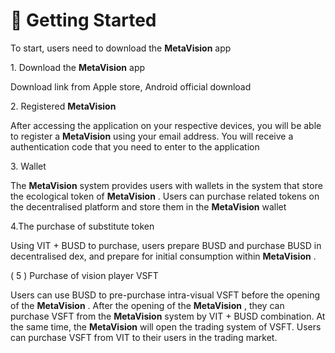 # 🚪 Getting Started

To start, users need to download the **MetaVision** app

1\. Download the **MetaVision** app

Download link from Apple store, Android official download

2\. Registered **MetaVision**&#x20;

After accessing the application on your respective devices, you will be able to register a **MetaVision** using your email address. You will receive a authentication code that you need to enter to the application

3\. Wallet

The **MetaVision** system provides users with wallets in the system that store the ecological token of **MetaVision** . Users can purchase related tokens on the decentralised platform and store them in the **MetaVision**  wallet

4.The purchase of substitute token&#x20;

Using VIT + BUSD to purchase, users prepare BUSD and purchase BUSD in decentralised dex, and prepare for initial consumption within **MetaVision** .

( 5 ) Purchase of vision player VSFT

Users can use BUSD to pre-purchase intra-visual VSFT before the opening of the **MetaVision** . After the opening of the **MetaVision** , they can purchase VSFT from the **MetaVision**  system by VIT + BUSD combination. At the same time, the **MetaVision**  will open the trading system of VSFT. Users can purchase VSFT from VIT to their users in the trading market.


